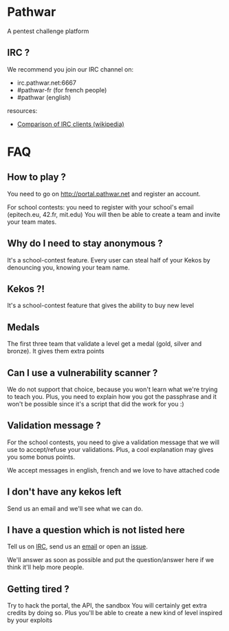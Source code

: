 # Pathwar

A pentest challenge platform

## IRC ?

We recommend you join our IRC channel on:

- irc.pathwar.net:6667
- #pathwar-fr (for french people)
- #pathwar (english)

resources:

- [Comparison of IRC clients (wikipedia)](https://en.wikipedia.org/wiki/Comparison_of_Internet_Relay_Chat_clients#General)


# FAQ

## How to play ?

You need to go on http://portal.pathwar.net and register an account.

For school contests: you need to register with your school's email (epitech.eu, 42.fr, mit.edu)
You will then be able to create a team and invite your team mates.


## Why do I need to stay anonymous ?

It's a school-contest feature.
Every user can steal half of your Kekos by denouncing you, knowing your team name.


## Kekos ?!

It's a school-contest feature that gives the ability to buy new level


## Medals

The first three team that validate a level get a medal (gold, silver and bronze).
It gives them extra points


## Can I use a vulnerability scanner ?

We do not support that choice, because you won't learn what we're trying to teach you.
Plus, you need to explain how you got the passphrase and it won't be possible since it's a script that did the work for you :)


## Validation message ?

For the school contests, you need to give a validation message that we will use to accept/refuse your validations.
Plus, a cool explanation may gives you some bonus points.

We accept messages in english, french and we love to have attached code


## I don't have any kekos left

Send us an email and we'll see what we can do.


## I have a question which is not listed here

Tell us on [IRC](#irc-), send us an [email](mailto:team@pathwar.net) or open an [issue](https://github.com/pathwar/pathwar.net/issues).

We'll answer as soon as possible and put the question/answer here if we think it'll help more people.


## Getting tired ?

Try to hack the portal, the API, the sandbox
You will certainly get extra credits by doing so.
Plus you'll be able to create a new kind of level inspired by your exploits
